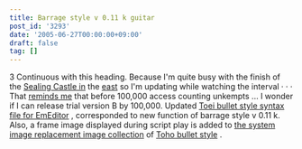 ```yaml
---
title: Barrage style v 0.11 k guitar
post_id: '3293'
date: '2005-06-27T00:00:00+09:00'
draft: false
tag: []
---
```


3 Continuous with this heading. Because I'm quite busy with the finish of the [Sealing Castle in](/!/thA/) the [east](/!/thA/) so I'm updating while watching the interval · · · That [reminds me](/!/thA/) that before 100,000 access counting unkempts ... I wonder if I can release trial version B by 100,000. Updated [Toei bullet style syntax file for EmEditor](/emeditor-danmakufu) , corresponded to new function of barrage style v 0.11 k. Also, a frame image displayed during script play is added to [the system image replacement image collection](/3286) of [Toho bullet style](/3286) .